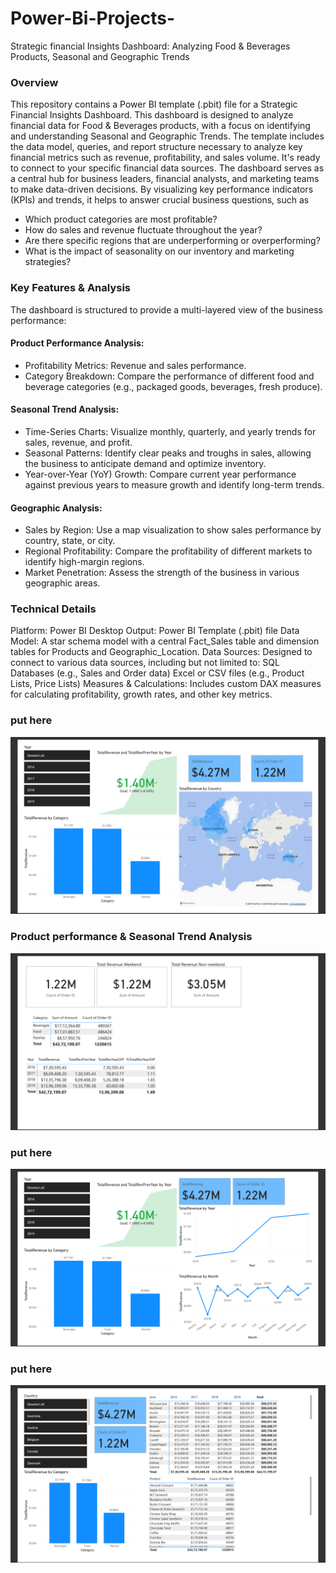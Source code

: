 # Power-Bi-Projects-
Strategic financial  Insights Dashboard: Analyzing Food & Beverages Products, Seasonal and Geographic Trends
  
### Overview
  This repository contains a Power BI template (.pbit) file for a Strategic Financial Insights Dashboard. This dashboard is designed to analyze financial data for Food & Beverages products, with a focus on identifying and understanding Seasonal and Geographic Trends. The template includes the data model, queries, and report structure necessary to analyze key financial metrics such as revenue, profitability, and sales volume. It's ready to connect to your specific financial data sources.
  The dashboard serves as a central hub for business leaders, financial analysts, and marketing teams to make data-driven decisions. By visualizing key performance indicators (KPIs) and trends, it helps to answer crucial business questions, such as
  - Which product categories are most profitable?
  - How do sales and revenue fluctuate throughout the year?
  - Are there specific regions that are underperforming or overperforming?
  - What is the impact of seasonality on our inventory and marketing strategies?

### Key Features & Analysis
  The dashboard is structured to provide a multi-layered view of the business performance:
  #### Product Performance Analysis:
  - Profitability Metrics: Revenue and sales performance.
  - Category Breakdown: Compare the performance of different food and beverage categories (e.g., packaged goods, beverages, fresh produce).
  #### Seasonal Trend Analysis:
  - Time-Series Charts: Visualize monthly, quarterly, and yearly trends for sales, revenue, and profit.
  - Seasonal Patterns: Identify clear peaks and troughs in sales, allowing the business to anticipate demand and optimize inventory.
  - Year-over-Year (YoY) Growth: Compare current year performance against previous years to measure growth and identify long-term trends.
  #### Geographic Analysis:
  - Sales by Region: Use a map visualization to show sales performance by country, state, or city.
  - Regional Profitability: Compare the profitability of different markets to identify high-margin regions.
  - Market Penetration: Assess the strength of the business in various geographic areas.

### Technical Details
  Platform: Power BI Desktop
  Output: Power BI Template (.pbit) file
  Data Model: A star schema model with a central Fact_Sales table and dimension tables for Products and Geographic_Location.
  Data Sources: Designed to connect to various data sources, including but not limited to:
  SQL Databases (e.g., Sales and Order data)
  Excel or CSV files (e.g., Product Lists, Price Lists)
  Measures & Calculations: Includes custom DAX measures for calculating profitability, growth rates, and other key metrics.

### put here
  ![Dashboard 1](D1.png)
### Product performance & Seasonal Trend Analysis
![Dashboard 2](D2.png)
### put here
![Dashboard 3](D3.png)
### put here
![Dashboard 4](D4.png)
